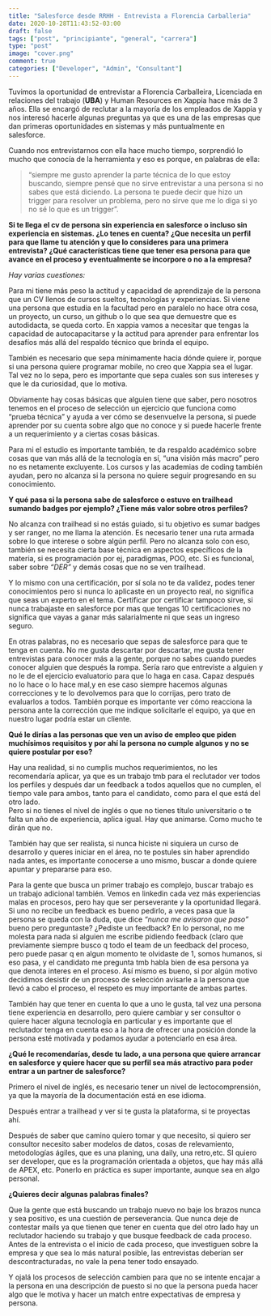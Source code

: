 ```yaml
---
title: "Salesforce desde RRHH - Entrevista a Florencia Carballeria"
date: 2020-10-28T11:43:52-03:00
draft: false
tags: ["post", "principiante", "general", "carrera"]
type: "post"
image: "cover.png"
comment: true
categories: ["Developer", "Admin", "Consultant"]
---
```

Tuvimos la oportunidad de entrevistar a Florencia Carballeira, Licenciada en relaciones del trabajo (**UBA**) y Human Resources en Xappia hace más de 3 años. Ella se encargó de reclutar a la mayoría de los empleados de Xappia y nos interesó hacerle algunas preguntas ya que es una de las empresas que dan primeras oportunidades en sistemas y más puntualmente en salesforce.

Cuando nos entrevistarnos con ella hace mucho tiempo, sorprendió lo mucho que conocía de la herramienta y eso es porque, en palabras de ella:  

> “siempre me gusto aprender la parte técnica de lo que estoy buscando, siempre pensé que no sirve entrevistar a una persona si no sabes que está diciendo. La persona te puede decir que hizo un trigger para resolver un problema, pero no sirve que me lo diga si yo no sé lo que es un trigger”. 

**Si te llega el cv de persona sin experiencia en salesforce o incluso sin experiencia en sistemas. ¿Lo tenes en cuenta? ¿Que necesita un perfil para que llame tu atención y que lo consideres para una primera entrevista? ¿Qué características tiene que tener esa persona para que avance en el proceso y eventualmente se incorpore o no a la empresa?**

*Hay varias cuestiones:*

Para mi tiene más peso la actitud y capacidad de aprendizaje de la persona que un CV llenos de cursos sueltos, tecnologías y experiencias. Si viene una persona que estudia en la facultad pero en paralelo no hace otra cosa, un proyecto, un curso, un github o lo que sea que demuestre que es autodidacta, se queda corto. En xappia vamos a necesitar que tengas la capacidad de autocapacitarse y la actitud para aprender para enfrentar los desafíos  más allá del respaldo técnico que brinda el equipo.  

También es necesario que sepa mínimamente hacia dónde quiere ir, porque si una persona quiere programar mobile, no creo que Xappia sea el lugar. Tal vez no lo sepa, pero es importante que sepa cuales son sus intereses y que le da curiosidad, que lo motiva.  

Obviamente hay cosas básicas que alguien tiene que saber, pero nosotros tenemos en el proceso de selección un ejercicio que funciona como “prueba técnica” y ayuda a ver cómo se desenvuelve la persona, si puede aprender por su cuenta sobre algo que no conoce y si puede hacerle frente a un requerimiento y a ciertas cosas básicas.

Para mi el estudio es importante también, te da respaldo académico sobre cosas que van más allá de la tecnología en sí, “una visión más macro” pero no es netamente excluyente. Los cursos y las academias de coding también ayudan, pero no alcanza si la persona no quiere seguir progresando en su conocimiento.  

**Y qué pasa si la persona sabe de salesforce o estuvo en trailhead sumando badges por ejemplo? ¿Tiene más valor sobre otros perfiles?**  

No alcanza con trailhead si no estás guiado, si tu objetivo es sumar badges y ser ranger, no me llama la atención. Es necesario tener una ruta armada sobre lo que interese o sobre algún perfil. Pero no alcanza solo con eso, también se necesita cierta base técnica en aspectos específicos de la materia, si es programación por ej, paradigmas, POO, etc. Si es funcional, saber sobre *“DER”* y demás cosas que no se ven trailhead.

Y lo mismo con una certificación, por sí sola no te da validez, podes tener conocimientos pero si nunca lo aplicaste en un proyecto real, no significa que seas un experto en el tema.
Certificar por certificar tampoco sirve, si nunca trabajaste en salesforce por mas que tengas 10 certificaciones no significa que vayas a ganar más salarialmente ni que seas un ingreso seguro.

En otras palabras, no es necesario que sepas de salesforce para que te tenga en cuenta.
No me gusta descartar por descartar, me gusta tener entrevistas para conocer más a la gente, porque no sabes cuando puedes conocer alguien que después la rompa.
Sería raro que entreviste a alguien y no le de el ejercicio evaluatorio para que lo haga en casa. Capaz después no lo hace o lo hace mal,y en ese caso siempre hacemos algunas correcciones y te lo devolvemos para que lo corrijas, pero trato de evaluarlos a todos. También porque es importante ver cómo reacciona la persona ante la corrección que me indique solicitarle el equipo, ya que en nuestro lugar podría estar un cliente.

**Qué le dirías a las personas que ven un aviso de empleo que piden muchísimos requisitos y por ahí la persona no cumple algunos y no se quiere postular por eso?**

Hay una realidad, si no cumplis muchos requerimientos, no les recomendaría aplicar, ya que es un trabajo tmb para el reclutador ver todos los perfiles y después dar un feedback a todos aquellos que no cumplen, el tiempo vale para ambos, tanto para el candidato, como para el que está del otro lado.  
Pero si no tienes el nivel de inglés o que no tienes título universitario o te falta un año de experiencia, aplica igual. Hay que animarse. Como mucho te dirán que no.  

También hay que ser realista, si nunca hiciste ni siquiera  un curso de desarrollo y queres iniciar en el área, no te postules sin haber aprendido nada antes, es importante conocerse a uno mismo, buscar a donde quiere apuntar y prepararse para eso.  

Para la gente que busca un primer trabajo es complejo, buscar trabajo es un trabajo adicional también. Vemos en linkedin cada vez más experiencias malas en procesos, pero hay que ser perseverante y la oportunidad llegará. Si uno no recibe un feedback es bueno pedirlo, a veces pasa que la persona se queda con la duda, que dice *“nunca me avisaron que paso”* bueno pero preguntaste? ¿Pediste un feedback? En lo personal,  no me molesta para nada si alguien me escribe pidiendo feedback (claro que previamente siempre busco q todo el team de un feedback del proceso, pero puede pasar q en algun momento te olvidaste de 1, somos humanos, si eso pasa, y el candidato me pregunta tmb habla bien de esa persona ya que denota interes en el proceso. Así mismo es bueno, si por algún motivo decidimos desistir de un proceso de selección avisarle a la persona que llevó a cabo el proceso, el respeto es muy importante de ambas partes.  

También hay que tener en cuenta lo que a uno le gusta, tal vez una persona tiene experiencia en desarrollo, pero quiere cambiar y ser consultor o quiere hacer alguna tecnología en particular y es importante que el reclutador tenga en cuenta eso a la hora de ofrecer una posición donde la persona esté motivada y podamos ayudar a potenciarlo en esa área.

**¿Qué le recomendarías, desde tu lado, a una persona que quiere arrancar en salesforce y quiere hacer que su perfil sea más atractivo para poder entrar a un partner de salesforce?**

Primero el nivel de inglés, es necesario tener un nivel de lectocomprensión, ya que la mayoría de la documentación está en ese idioma.

Después entrar a trailhead y ver si te gusta la plataforma, si te proyectas ahí.

Después de saber que camino quiero tomar y que necesito, si quiero ser consultor necesito saber modelos de datos, cosas de relevamiento, metodologías ágiles, que es una planing, una daily, una retro,etc.
SI quiero ser developer, que es la programación orientada a objetos, que hay más allá de APEX, etc.
Ponerlo en práctica es super importante, aunque sea en algo personal.

**¿Quieres decir algunas palabras finales?**

Que la gente que está buscando un trabajo nuevo no baje los brazos nunca y sea positivo, es una cuestión de perseverancia. Que nunca deje de contestar mails ya que tienen que tener en cuenta que del otro lado hay un reclutador haciendo su trabajo y que busque feedback de cada proceso.
Antes de la entrevista o el inicio de cada proceso, que investiguen sobre la empresa y que sea lo más natural posible, las entrevistas deberían ser descontracturadas, no vale la pena tener todo ensayado.

Y ojalá los procesos de selección cambien para que no se intente encajar a la persona en una descripción de puesto si no que la persona pueda hacer algo que le motiva y hacer un match entre expectativas de empresa y persona.

